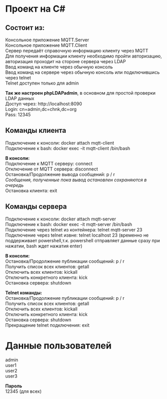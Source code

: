 Проект на C#<br>
======
Состоит из:<br>
------
Консольное приложение MQTT.Server<br>
Консольное приложение MQTT.Client<br>
Сервер передаёт справочную информацию клиенту через MQTT<br>
Для получения информации клиенту необходимо пройти авторизацию, авторизация проходит на стороне сервера через LDAP<br>
Ввод команд на клиенте через обычную консоль<br>
Ввод команд на сервере через обычную консоль или подключившись через telnet<br>
Telnet доступен только для admin

**Так же настроен phpLDAPadmin**, в основном для простой проверки LDAP данных<br>
Доступ через: http://localhost:8090<br>
Login: cn=admin,dc=chnk,dc=org<br>
Pass: 12345<br>

Команды клиента<br>
------
Подключение к консоли: docker attach mqtt-client<br>
Подключение к bash:  docker exec -it mqtt-client /bin/bash<br>

**В консоли:**<br>
Подключение к MQTT серверу: connect<br>
Отключение от MQTT сервера: disconnect<br>
Остановка/Продолжение вывода сообщений: p / r<br>
<em>Сообщения, полученные пока вывод остановлен сохраняются в очередь</em><br>
Остановка клиента: exit<br>


Команды сервера<br>
-------
Подключение к консоли: docker attach mqtt-server<br>
Подключение к bash:  docker exec -it mqtt-server /bin/bash<br>
Подключение через telnet из контейнера: telnet mqtt-server 23<br>
Подключение через telnet извне: telnet localhost 23 (временно не поддерживает powershell,т.к. powershell отправляет данные сразу при нажатии, bash ждет нажатия enter)<br>

**В консоли:**<br>
Остановка/Продолжение публикации сообщений: p / r<br>
Получить список всех клиентов: getall<br>
Отключить всех клиентов: kickall<br>
Отключить конкретного клиента: kick<br>
Остановка сервера: shutdown<br>

**Telnet команды:**<br>
Остановка/Продолжение публикации сообщений: p / r<br>
Получить список всех клиентов: getall<br>
Отключить всех клиентов: kickall<br>
Отключить конкретного клиента: kick<br>
Остановка сервера: shutdown<br>
Прекращение telnet подключения: exit<br>

Данные пользователей
======
admin<br>
user1<br>
user2<br>
user3<br>

**Пароль**<br>
12345 (для всех)<br>
